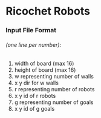 # Ricochet Robots

### Input File Format
###### (one line per number):
1. width of board (max 16)
2. height of board (max 16)
3. w representing number of walls
4. x y dir for w walls
5. r representing number of robots
6. x y id of r robots
7. g representing number of goals
8. x y id of g goals

